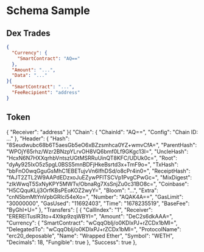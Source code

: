 # Schema Sample


## Dex Trades

```JSON
{
  "Currency": {
    "SmartContract": "AQ=="
  },
  "Amount": "...",
  "Data": "..."
}{
  "SmartContract": "...",
  "FeeRecipient": "address"
}
```

## Token 

{
  "Receiver": "address"
}{
  "Chain": {
    "ChainId": "AQ==",
    "Config": "Chain ID: ..."
  },
  "Header": {
    "Hash": "8Seudwubc68b6T5aesGb5eO6xBZzsmhca0YZ+wmvCfA=",
    "ParentHash": "WPOjY65rhz/Wzr2BNzpYLrvOH8VQ6bmf0Lf9GKgc13I=",
    "UncleHash": "HcxN6N7HXXqrhbVntszUGtMSRRuUinQT8KFC/UDUk0c=",
    "Root": "dyAy925IxO5z5pgL0BSS5mnBDFjHkeBsrtd3x+TmF9o=",
    "TxHash": "bbFnO0wqGguGsMhC1EBETujvVn6lfhDSd/o8cPr4in0=",
    "ReceiptHash": "fAJT2ZTL2W9AAPdEDzxoJuEZywPFlTSCVp1PvgCPwGc=",
    "MixDigest": "zIkWwqT5SxNyKPY5MWTv/ObnaRg7XsSnjZu0c31BO8c=",
    "Coinbase": "H5CQquKLij3OrfKBsPEoKOZ2wyY=",
    "Bloom": "...",
    "Extra": "cnN5bmMtYnVpbGRlci54eXo=",
    "Number": "AQAK4A==",
    "GasLimit": "30000000",
    "GasUsed": "11692403",
    "Time": "1678235519",
    "BaseFee": "ByGhI+U="
  },
  "Transfers": [
    {
      "CallIndex": "1",
      "Receiver": "ERERElTuslR3to+4Xtkp9zqWBYI=",
      "Amount": "DeC2s6dkAAA=",
      "Currency": {
        "SmartContract": "wCqqObIj/o0KDlxPJ+rZCDx1bMI=",
        "DelegatedTo": "wCqqObIj/o0KDlxPJ+rZCDx1bMI=",
        "ProtocolName": "erc20_deposable",
        "Name": "Wrapped Ether",
        "Symbol": "WETH",
        "Decimals": 18,
        "Fungible": true
      },
      "Success": true
    },
